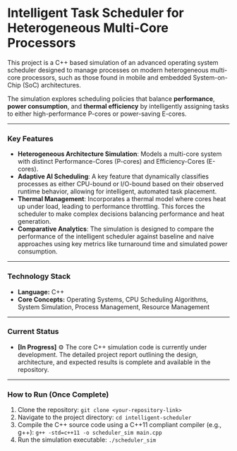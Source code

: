 # Intelligent Task Scheduler for Heterogeneous Multi-Core Processors

This project is a C++ based simulation of an advanced operating system scheduler designed to manage processes on modern heterogeneous multi-core processors, such as those found in mobile and embedded System-on-Chip (SoC) architectures.

The simulation explores scheduling policies that balance **performance**, **power consumption**, and **thermal efficiency** by intelligently assigning tasks to either high-performance P-cores or power-saving E-cores.

---

### Key Features

* **Heterogeneous Architecture Simulation**: Models a multi-core system with distinct Performance-Cores (P-cores) and Efficiency-Cores (E-cores).
* **Adaptive AI Scheduling**: A key feature that dynamically classifies processes as either CPU-bound or I/O-bound based on their observed runtime behavior, allowing for intelligent, automated task placement.
* **Thermal Management**: Incorporates a thermal model where cores heat up under load, leading to performance throttling. This forces the scheduler to make complex decisions balancing performance and heat generation.
* **Comparative Analytics**: The simulation is designed to compare the performance of the intelligent scheduler against baseline and naive approaches using key metrics like turnaround time and simulated power consumption.

---

### Technology Stack

* **Language:** C++
* **Core Concepts:** Operating Systems, CPU Scheduling Algorithms, System Simulation, Process Management, Resource Management

---

### Current Status

* **[In Progress]** ⚙️ The core C++ simulation code is currently under development. The detailed project report outlining the design, architecture, and expected results is complete and available in the repository.

---

### How to Run (Once Complete)

1.  Clone the repository:
    `git clone <your-repository-link>`
2.  Navigate to the project directory:
    `cd intelligent-scheduler`
3.  Compile the C++ source code using a C++11 compliant compiler (e.g., g++):
    `g++ -std=c++11 -o scheduler_sim main.cpp`
4.  Run the simulation executable:
    `./scheduler_sim`
